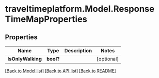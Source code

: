 
# traveltimeplatform.Model.ResponseTimeMapProperties

## Properties

Name | Type | Description | Notes
------------ | ------------- | ------------- | -------------
**IsOnlyWalking** | **bool?** |  | [optional] 

[[Back to Model list]](../README.md#documentation-for-models)
[[Back to API list]](../README.md#documentation-for-api-endpoints)
[[Back to README]](../README.md)

